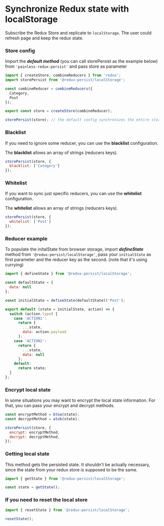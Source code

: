 # Synchronize Redux state with localStorage

Subscribe the Redux Store and replicate to `localStorage`. The user could refresh page and keep the redux state.

### Store config

Import the **_default method_** (you can call storePersist as the example below) from `'painless-redux-persist'` and pass store as parameter

```javascript
import { createStore, combineReducers } from 'redux';
import storePersist from '@redux-persist/localStorage';

const combineReducer = combineReducers({
  Category,
  Post
});

export const store = createStore(combineReducer);

storePersist(store); // the default config synchronizes the entire store
```

### Blacklist

If you need to ignore some reducer, you can use the **blacklist** configuration.

The **blacklist** allows an array of strings (reducers keys).

```javascript
storePersist(store, {
  blacklist: ['Category']
});
```

### Whitelist

If you want to sync just specific reducers, you can use the **whitelist** configuration.

The **whitelist** allows an array of strings (reducers keys).

```javascript
storePersist(store, {
  whitelist: ['Post']
});
```

### Reducer example

To populate the initalState from browser storage, import **_defineState_** method from `'@redux-persist/localStorage'`, pass your `initialState` as first parameter and the reducer key as the second. (note that it's using currying)

```javascript
import { defineState } from '@redux-persist/localStorage';

const defaultState = {
  data: null
};

const initialState = defineState(defaultState)('Post');

export default (state = initialState, action) => {
  switch (action.type) {
    case 'ACTION1':
      return {
        ...state,
        data: action.payload
      };
    case 'ACTION2':
      return {
        ...state,
        data: null
      };
    default:
      return state;
  }
};
```

### Encrypt local state

In some situations you may want to encrypt the local state information. For that, you can pass your encrypt and decrypt methods.

```javascript
const encryptMethod = btoa(state);
const decryptMethod = atob(state);

storePersist(store, {
  encrypt: encryptMethod,
  decrypt: decryptMethod,
}); 
```

### Getting local state

This method gets the persisted state. It shouldn't be actually necessary, since the state from your redux store is supposed to be the same.

```javascript
import { getState } from '@redux-persist/localStorage';

const state = getState();
```

### If you need to reset the local store

```javascript
import { resetState } from '@redux-persist/localStorage';

resetState();
```
